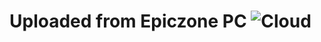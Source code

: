 # Uploaded from Epiczone PC ![Cloud](https://raw.githubusercontent.com/WindowsTools2077/WPC-Useful-Box/main/Scripts/data/Cloud.png)

